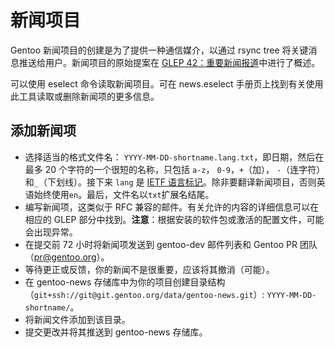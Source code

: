 # 新闻项目

Gentoo 新闻项目的创建是为了提供一种通信媒介，以通过 rsync tree 将关键消息推送给用户。新闻项目的原始提案在 [GLEP 42：重要新闻报道](https://www.gentoo.org/glep/glep-0042.html)中进行了概述。

可以使用 eselect 命令读取新闻项目。可在 news.eselect 手册页上找到有关使用此工具读取或删除新闻项的更多信息。

## 添加新闻项

- 选择适当的格式文件名： `YYYY-MM-DD-shortname.lang.txt`，即日期，然后在最多 20 个字符的一个很短的名称，只包括 `a-z`， `0-9`，`+`（加）， `-`（连字符）和`_`（下划线）。接下来 `lang` 是 [IETF 语言标记](https://tools.ietf.org/rfc/bcp/bcp47.txt)。除非要翻译新闻项目，否则英语始终使用`en`。最后，文件名以`txt`扩展名结尾。
- 编写新闻项，这类似于 RFC 兼容的邮件。有关允许的内容的详细信息可以在相应的 GLEP 部分中找到。**注意**：根据安装的软件包或激活的配置文件，可能会出现异常。
- 在提交前 72 小时将新闻项发送到 gentoo-dev 邮件列表和 Gentoo PR 团队（pr@gentoo.org）。
- 等待更正或反馈，你的新闻不是很重要，应该将其撤消（可能）。
- 在 gentoo-news 存储库中为你的项目创建目录结构（`git+ssh://git@git.gentoo.org/data/gentoo-news.git`）: `YYYY-MM-DD-shortname/`。
- 将新闻文件添加到该目录。
- 提交更改并将其推送到 gentoo-news 存储库。

